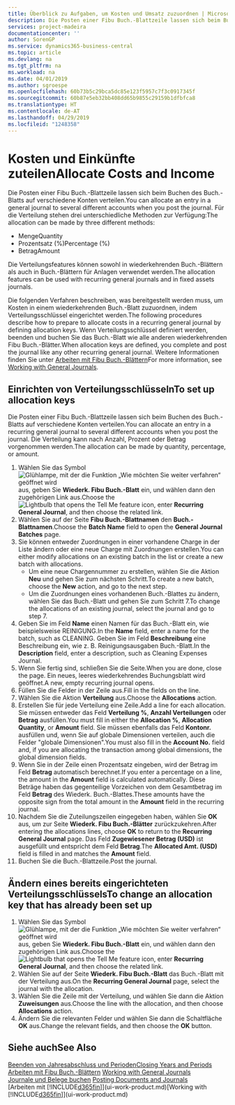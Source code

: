 ```yaml
---
title: Überblick zu Aufgaben, um Kosten und Umsatz zuzuordnen | Microsoft Docs
description: Die Posten einer Fibu Buch.-Blattzeile lassen sich beim Buchen des Buch.-Blatts auf verschiedene Konten verteilen.
services: project-madeira
documentationcenter: ''
author: SorenGP
ms.service: dynamics365-business-central
ms.topic: article
ms.devlang: na
ms.tgt_pltfrm: na
ms.workload: na
ms.date: 04/01/2019
ms.author: sgroespe
ms.openlocfilehash: 60b73b5c29bca5dc85e123f5957c7f3c0917345f
ms.sourcegitcommit: 60b87e5eb32bb408dd65b9855c29159b1dfbfca8
ms.translationtype: HT
ms.contentlocale: de-AT
ms.lasthandoff: 04/29/2019
ms.locfileid: "1248358"
---
```

# <a name="allocate-costs-and-income"></a><span data-ttu-id="3722f-103">Kosten und Einkünfte zuteilen</span><span class="sxs-lookup"><span data-stu-id="3722f-103">Allocate Costs and Income</span></span>
<span data-ttu-id="3722f-104">Die Posten einer Fibu Buch.-Blattzeile lassen sich beim Buchen des Buch.-Blatts auf verschiedene Konten verteilen.</span><span class="sxs-lookup"><span data-stu-id="3722f-104">You can allocate an entry in a general journal to several different accounts when you post the journal.</span></span> <span data-ttu-id="3722f-105">Für die Verteilung stehen drei unterschiedliche Methoden zur Verfügung:</span><span class="sxs-lookup"><span data-stu-id="3722f-105">The allocation can be made by three different methods:</span></span>

* <span data-ttu-id="3722f-106">Menge</span><span class="sxs-lookup"><span data-stu-id="3722f-106">Quantity</span></span>
* <span data-ttu-id="3722f-107">Prozentsatz (%)</span><span class="sxs-lookup"><span data-stu-id="3722f-107">Percentage (%)</span></span>
* <span data-ttu-id="3722f-108">Betrag</span><span class="sxs-lookup"><span data-stu-id="3722f-108">Amount</span></span>

<span data-ttu-id="3722f-109">Die Verteilungsfeatures können sowohl in wiederkehrenden Buch.-Blättern als auch in Buch.-Blättern für Anlagen verwendet werden.</span><span class="sxs-lookup"><span data-stu-id="3722f-109">The allocation features can be used with recurring general journals and in fixed assets journals.</span></span>
<!--You can also distribute the cost or revenue of a line to an intercompany partner when you post a sales or purchase document. When you post the document, a line will be posted in your general journal, and a corresponding line will be created in the intercompany outbox.-->

<span data-ttu-id="3722f-110">Die folgenden Verfahren beschreiben, was bereitgestellt werden muss, um Kosten in einem wiederkehrenden Buch.-Blatt zuzuordnen, indem Verteilungsschlüssel eingerichtet werden.</span><span class="sxs-lookup"><span data-stu-id="3722f-110">The following procedures describe how to prepare to allocate costs in a recurring general journal by defining allocation keys.</span></span> <span data-ttu-id="3722f-111">Wenn Verteilungsschlüssel definiert werden, beenden und buchen Sie das Buch.-Blatt wie alle anderen wiederkehrenden Fibu Buch.-Blätter.</span><span class="sxs-lookup"><span data-stu-id="3722f-111">When allocation keys are defined, you complete and post the journal like any other recurring general journal.</span></span> <span data-ttu-id="3722f-112">Weitere Informationen finden Sie unter [Arbeiten mit Fibu Buch.-Blättern](ui-work-general-journals.md)</span><span class="sxs-lookup"><span data-stu-id="3722f-112">For more information, see [Working with General Journals](ui-work-general-journals.md).</span></span>

## <a name="to-set-up-allocation-keys"></a><span data-ttu-id="3722f-113">Einrichten von Verteilungsschlüsseln</span><span class="sxs-lookup"><span data-stu-id="3722f-113">To set up allocation keys</span></span>
<span data-ttu-id="3722f-114">Die Posten einer Fibu Buch.-Blattzeile lassen sich beim Buchen des Buch.-Blatts auf verschiedene Konten verteilen.</span><span class="sxs-lookup"><span data-stu-id="3722f-114">You can allocate an entry in a recurring general journal to several different accounts when you post the journal.</span></span> <span data-ttu-id="3722f-115">Die Verteilung kann nach Anzahl, Prozent oder Betrag vorgenommen werden.</span><span class="sxs-lookup"><span data-stu-id="3722f-115">The allocation can be made by quantity, percentage, or amount.</span></span>
1. <span data-ttu-id="3722f-116">Wählen Sie das Symbol ![Glühlampe, mit der die Funktion „Wie möchten Sie weiter verfahren“ geöffnet wird](media/ui-search/search_small.png "Wie möchten Sie weiter verfahren?") aus, geben Sie **Wiederk. Fibu Buch.-Blatt** ein, und wählen dann den zugehörigen Link aus.</span><span class="sxs-lookup"><span data-stu-id="3722f-116">Choose the ![Lightbulb that opens the Tell Me feature](media/ui-search/search_small.png "Tell me what you want to do") icon, enter **Recurring General Journal**, and then choose the related link.</span></span>
2. <span data-ttu-id="3722f-117">Wählen Sie auf der Seite **Fibu Buch.-Blattnamen** den **Buch.-Blattnamen**.</span><span class="sxs-lookup"><span data-stu-id="3722f-117">Choose the **Batch Name** field to open the **General Journal Batches** page.</span></span>
3. <span data-ttu-id="3722f-118">Sie können entweder Zuordnungen in einer vorhandene Charge in der Liste ändern oder eine neue Charge mit Zuordnungen erstellen.</span><span class="sxs-lookup"><span data-stu-id="3722f-118">You can either modify allocations on an existing batch in the list or create a new batch with allocations.</span></span>
   * <span data-ttu-id="3722f-119">Um eine neue Chargennummer zu erstellen, wählen Sie die Aktion **Neu** und gehen Sie zum nächsten Schritt.</span><span class="sxs-lookup"><span data-stu-id="3722f-119">To create a new batch, choose the **New** action, and go to the next step.</span></span>
   * <span data-ttu-id="3722f-120">Um die Zuordnungen eines vorhandenen Buch.-Blattes zu ändern, wählen Sie das Buch.-Blatt und gehen Sie zum Schritt 7.</span><span class="sxs-lookup"><span data-stu-id="3722f-120">To change the allocations of an existing journal, select the journal and go to step 7.</span></span>    
4. <span data-ttu-id="3722f-121">Geben Sie im Feld **Name** einen Namen für das Buch.-Blatt ein, wie beispielsweise REINIGUNG.</span><span class="sxs-lookup"><span data-stu-id="3722f-121">In the **Name** field, enter a name for the batch, such as CLEANING.</span></span> <span data-ttu-id="3722f-122">Geben Sie im Feld **Beschreibung** eine Beschreibung ein, wie z. B. Reinigungsausgaben Buch.-Blatt.</span><span class="sxs-lookup"><span data-stu-id="3722f-122">In the **Description** field, enter a description, such as Cleaning Expenses Journal.</span></span>
5. <span data-ttu-id="3722f-123">Wenn Sie fertig sind, schließen Sie die Seite.</span><span class="sxs-lookup"><span data-stu-id="3722f-123">When you are done, close the page.</span></span> <span data-ttu-id="3722f-124">Ein neues, leeres wiederkehrendes Buchungsblatt wird geöffnet.</span><span class="sxs-lookup"><span data-stu-id="3722f-124">A new, empty recurring journal opens.</span></span>
6. <span data-ttu-id="3722f-125">Füllen Sie die Felder in der Zeile aus.</span><span class="sxs-lookup"><span data-stu-id="3722f-125">Fill in the fields on the line.</span></span>
7. <span data-ttu-id="3722f-126">Wählen Sie die Aktion **Verteilung** aus.</span><span class="sxs-lookup"><span data-stu-id="3722f-126">Choose the **Allocations** action.</span></span>
8. <span data-ttu-id="3722f-127">Erstellen Sie für jede Verteilung eine Zeile.</span><span class="sxs-lookup"><span data-stu-id="3722f-127">Add a line for each allocation.</span></span> <span data-ttu-id="3722f-128">Sie müssen entweder das Feld **Verteilung %**, **Anzahl Verteilungen** oder **Betrag** ausfüllen.</span><span class="sxs-lookup"><span data-stu-id="3722f-128">You must fill in either the **Allocation %**, **Allocation Quantity**, or **Amount** field.</span></span> <span data-ttu-id="3722f-129">Sie müssen ebenfalls das Feld **Kontonr.** ausfüllen und, wenn Sie auf globale Dimensionen verteilen, auch die Felder "globale Dimensionen".</span><span class="sxs-lookup"><span data-stu-id="3722f-129">You must also fill in the **Account No.** field and, if you are allocating the transaction among global dimensions, the global dimension fields.</span></span>
9. <span data-ttu-id="3722f-130">Wenn Sie in der Zeile einen Prozentsatz eingeben, wird der Betrag im Feld **Betrag** automatisch berechnet.</span><span class="sxs-lookup"><span data-stu-id="3722f-130">If you enter a percentage on a line, the amount in the **Amount** field is calculated automatically.</span></span> <span data-ttu-id="3722f-131">Diese Beträge haben das gegenteilige Vorzeichen von dem Gesamtbetrag im Feld **Betrag** des Wiederk. Buch.-Blattes.</span><span class="sxs-lookup"><span data-stu-id="3722f-131">These amounts have the opposite sign from the total amount in the **Amount** field in the recurring journal.</span></span>
10. <span data-ttu-id="3722f-132">Nachdem Sie die Zuteilungszeilen eingegeben haben, wählen Sie **OK** aus, um zur Seite **Wiederk. Fibu Buch.-Blätter** zurückzukehren.</span><span class="sxs-lookup"><span data-stu-id="3722f-132">After entering the allocations lines, choose **OK** to return to the **Recurring General Journal** page.</span></span> <span data-ttu-id="3722f-133">Das Feld **Zugewiesener Betrag (USD)** ist ausgefüllt und entspricht dem Feld **Betrag**.</span><span class="sxs-lookup"><span data-stu-id="3722f-133">The **Allocated Amt. (USD)** field is filled in and matches the **Amount** field.</span></span>
11. <span data-ttu-id="3722f-134">Buchen Sie die Buch.-Blattzeile.</span><span class="sxs-lookup"><span data-stu-id="3722f-134">Post the journal.</span></span>

## <a name="to-change-an-allocation-key-that-has-already-been-set-up"></a><span data-ttu-id="3722f-135">Ändern eines bereits eingerichteten Verteilungsschlüssels</span><span class="sxs-lookup"><span data-stu-id="3722f-135">To change an allocation key that has already been set up</span></span>
1. <span data-ttu-id="3722f-136">Wählen Sie das Symbol ![Glühlampe, mit der die Funktion „Wie möchten Sie weiter verfahren“ geöffnet wird](media/ui-search/search_small.png "Wie möchten Sie weiter verfahren?") aus, geben Sie **Wiederk. Fibu Buch.-Blatt** ein, und wählen dann den zugehörigen Link aus.</span><span class="sxs-lookup"><span data-stu-id="3722f-136">Choose the ![Lightbulb that opens the Tell Me feature](media/ui-search/search_small.png "Tell me what you want to do") icon, enter **Recurring General Journal**, and then choose the related link.</span></span>
2. <span data-ttu-id="3722f-137">Wählen Sie auf der Seite **Wiederk. Fibu Buch.-Blatt** das Buch.-Blatt mit der Verteilung aus.</span><span class="sxs-lookup"><span data-stu-id="3722f-137">On the **Recurring General Journal** page, select the journal with the allocation.</span></span>
3. <span data-ttu-id="3722f-138">Wählen Sie die Zeile mit der Verteilung, und wählen Sie dann die Aktion **Zuweisungen** aus.</span><span class="sxs-lookup"><span data-stu-id="3722f-138">Choose the line with the allocation, and then choose **Allocations** action.</span></span>
4. <span data-ttu-id="3722f-139">Ändern Sie die relevanten Felder und wählen Sie dann die Schaltfläche **OK** aus.</span><span class="sxs-lookup"><span data-stu-id="3722f-139">Change the relevant fields, and then choose the **OK** button.</span></span>

## <a name="see-also"></a><span data-ttu-id="3722f-140">Siehe auch</span><span class="sxs-lookup"><span data-stu-id="3722f-140">See Also</span></span>
[<span data-ttu-id="3722f-141">Beenden von Jahresabschluss und Perioden</span><span class="sxs-lookup"><span data-stu-id="3722f-141">Closing Years and Periods</span></span>](year-close-years-periods.md)  
<span data-ttu-id="3722f-142">[Arbeiten mit Fibu Buch.-Blättern](ui-work-general-journals.md)  </span><span class="sxs-lookup"><span data-stu-id="3722f-142">[Working with General Journals](ui-work-general-journals.md)  </span></span>  
<span data-ttu-id="3722f-143">[Journale und Belege buchen](ui-post-documents-journals.md)  </span><span class="sxs-lookup"><span data-stu-id="3722f-143">[Posting Documents and Journals](ui-post-documents-journals.md)  </span></span>  
<span data-ttu-id="3722f-144">[Arbeiten mit [!INCLUDE[d365fin](includes/d365fin_md.md)]](ui-work-product.md)</span><span class="sxs-lookup"><span data-stu-id="3722f-144">[Working with [!INCLUDE[d365fin](includes/d365fin_md.md)]](ui-work-product.md)</span></span>
